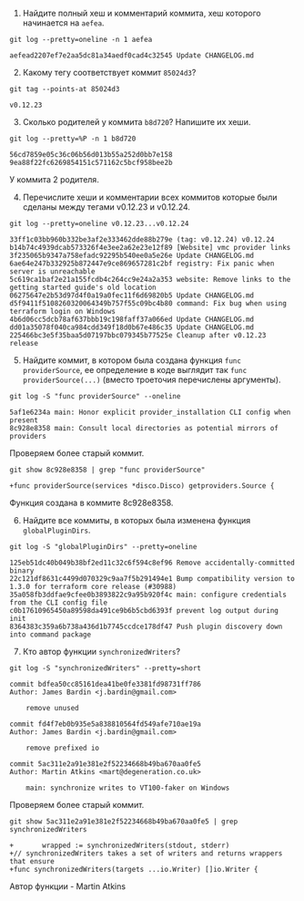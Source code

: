 1. Найдите полный хеш и комментарий коммита, хеш которого начинается на `aefea`.

```
git log --pretty=oneline -n 1 aefea
```

```
aefead2207ef7e2aa5dc81a34aedf0cad4c32545 Update CHANGELOG.md
```

2. Какому тегу соответствует коммит `85024d3`?


```
git tag --points-at 85024d3
```

```
v0.12.23
```


3. Сколько родителей у коммита `b8d720`? Напишите их хеши.


```
git log --pretty=%P -n 1 b8d720
```

```
56cd7859e05c36c06b56d013b55a252d0bb7e158 9ea88f22fc6269854151c571162c5bcf958bee2b
```

У коммита 2 родителя.

4. Перечислите хеши и комментарии всех коммитов которые были сделаны между тегами v0.12.23 и v0.12.24.

```
git log --pretty=oneline v0.12.23...v0.12.24
```

```
33ff1c03bb960b332be3af2e333462dde88b279e (tag: v0.12.24) v0.12.24
b14b74c4939dcab573326f4e3ee2a62e23e12f89 [Website] vmc provider links
3f235065b9347a758efadc92295b540ee0a5e26e Update CHANGELOG.md
6ae64e247b332925b872447e9ce869657281c2bf registry: Fix panic when server is unreachable
5c619ca1baf2e21a155fcdb4c264cc9e24a2a353 website: Remove links to the getting started guide's old location
06275647e2b53d97d4f0a19a0fec11f6d69820b5 Update CHANGELOG.md
d5f9411f5108260320064349b757f55c09bc4b80 command: Fix bug when using terraform login on Windows
4b6d06cc5dcb78af637bbb19c198faff37a066ed Update CHANGELOG.md
dd01a35078f040ca984cdd349f18d0b67e486c35 Update CHANGELOG.md
225466bc3e5f35baa5d07197bbc079345b77525e Cleanup after v0.12.23 release
```

5. Найдите коммит, в котором была создана функция `func providerSource`, ее определение в коде выглядит так `func providerSource(...)` (вместо троеточия перечислены аргументы).


```
git log -S "func providerSource" --oneline
```

```
5af1e6234a main: Honor explicit provider_installation CLI config when present
8c928e8358 main: Consult local directories as potential mirrors of providers
```

Проверяем более старый коммит.


```
git show 8c928e8358 | grep "func providerSource"
```


```
+func providerSource(services *disco.Disco) getproviders.Source {
```

Функция создана в коммите 8c928e8358.


6. Найдите все коммиты, в которых была изменена функция `globalPluginDirs`. 


```
git log -S "globalPluginDirs" --pretty=oneline
```

```
125eb51dc40b049b38bf2ed11c32c6f594c8ef96 Remove accidentally-committed binary
22c121df8631c4499d070329c9aa7f5b291494e1 Bump compatibility version to 1.3.0 for terraform core release (#30988)
35a058fb3ddfae9cfee0b3893822c9a95b920f4c main: configure credentials from the CLI config file
c0b17610965450a89598da491ce9b6b5cbd6393f prevent log output during init
8364383c359a6b738a436d1b7745ccdce178df47 Push plugin discovery down into command package
```

7. Кто автор функции `synchronizedWriters`?

```
git log -S "synchronizedWriters" --pretty=short
```

```
commit bdfea50cc85161dea41be0fe3381fd98731ff786
Author: James Bardin <j.bardin@gmail.com>

    remove unused

commit fd4f7eb0b935e5a838810564fd549afe710ae19a
Author: James Bardin <j.bardin@gmail.com>

    remove prefixed io

commit 5ac311e2a91e381e2f52234668b49ba670aa0fe5
Author: Martin Atkins <mart@degeneration.co.uk>

    main: synchronize writes to VT100-faker on Windows
```

Проверяем более старый коммит.


```
git show 5ac311e2a91e381e2f52234668b49ba670aa0fe5 | grep synchronizedWriters
```

```
+		wrapped := synchronizedWriters(stdout, stderr)
+// synchronizedWriters takes a set of writers and returns wrappers that ensure
+func synchronizedWriters(targets ...io.Writer) []io.Writer {
```

Автор функции - Martin Atkins








